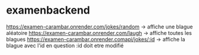 # examenbackend

https://examen-carambar.onrender.com/jokes/random -> affiche une blague aléatoire
https://examen-carambar.onrender.com/laugh -> affiche toutes les blagues
https://examen-carambar.onrender.comapi/jokes/:id -> affiche la blague avec l'id en question :id doit etre modifié